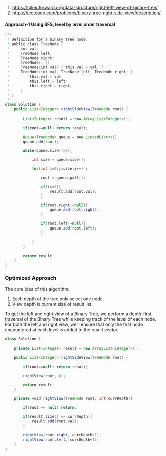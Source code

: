 
1. https://takeuforward.org/data-structure/right-left-view-of-binary-tree/
2. https://leetcode.com/problems/binary-tree-right-side-view/description/

#### Approach-1 Using BFS, level by level order traversal

```java
/**
 * Definition for a binary tree node.
 * public class TreeNode {
 *     int val;
 *     TreeNode left;
 *     TreeNode right;
 *     TreeNode() {}
 *     TreeNode(int val) { this.val = val; }
 *     TreeNode(int val, TreeNode left, TreeNode right) {
 *         this.val = val;
 *         this.left = left;
 *         this.right = right;
 *     }
 * }
 */
class Solution {
    public List<Integer> rightSideView(TreeNode root) {
        
        List<Integer> result = new ArrayList<Integer>();

        if(root==null) return result;

        Queue<TreeNode> queue = new LinkedList<>();
        queue.add(root);

        while(queue.size()>0){

            int size = queue.size();

            for(int i=0;i<size;i++) {

                root = queue.poll();

                if(i==0){
                    result.add(root.val);
                }

                if(root.right!=null){
                    queue.add(root.right);
                }

                if(root.left!=null){
                    queue.add(root.left);
                }

            }
        }

        return result;
    }
}
```

### Optimized Approach

The core idea of this algorithm:

1. Each depth of the tree only select one node.
2. View depth is current size of result list.

To get the left and right view of a Binary Tree, we perform a depth-first traversal of the Binary Tree while keeping track of the level of each node. For both the left and right view, we’ll ensure that only the first node encountered at each level is added to the result vector.

```java
class Solution {
    
    private List<Integer> result = new ArrayList<Integer>();

    public List<Integer> rightSideView(TreeNode root) {
        
        if(root==null) return result;

        rightView(root, 0);

        return result;
    }

    private void rightView(TreeNode root, int currDepth){

        if(root == null) return;

        if(result.size() == currDepth){
            result.add(root.val);
        }

        rightView(root.right, currDepth+1);
        rightView(root.left, currDepth+1);
    }
}
```
